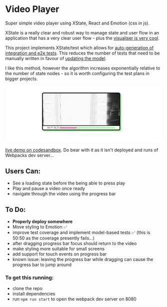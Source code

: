 # Video Player 
Super simple video player using XState, React and Emotion (css in js). 

XState is a really clear and robust way to manage state and user flow in an application that has a very clear user flow - plus the [visualiser is very cool](https://xstate.js.org/viz/?gist=0dae302c2381e375402aa9f82019a857). 

This project implements XState/test which allows for [auto-generation of integration and e2e tests](https://youtu.be/tpNmPKjPSFQ). This reduces the number of tests that need to be manually written in favour of [updating the model](./src/__machine/video.machineSUT.js).

I like this method, however the algorithm increases exponentially relative to the number of state nodes - so it is worth configuring the test plans in bigger projects. 

![Project as of 01 May](./01May.jpg)

[live demo on codesandbox](https://s9php.sse.codesandbox.io/). Do bear with it as it isn't deployed and runs of Webpacks dev server...

## Users Can: 
- See a loading state before the being able to press play 
- Play and pause a video once ready 
- navigate through the video using the progress bar 

## To Do: 
- **Properly deploy somewhere** 
- Move styling to Emotion ✅
- improve test coverage and implement model-based tests ✅ (this is 50:50 as the coverage presently fails...)
- after dragging progress bar focus should return to the video
- make styling more suitable for small screens
- add support for touch events on progress bar
- known issue: leaving the progress bar while dragging can cause the progress bar to jump around

### To get this running:  
- clone the repo
- install dependencies 
- run `npm run start` to open the webpack dev server on 8080

